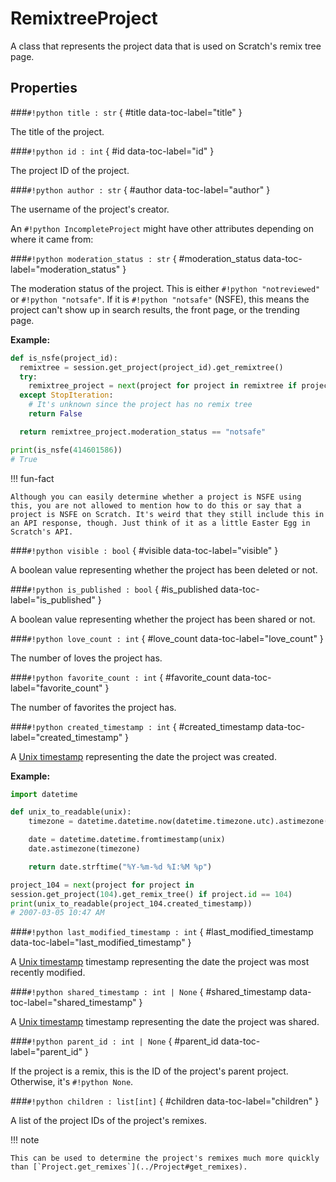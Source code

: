 # **RemixtreeProject**

A class that represents the project data that is used on Scratch's remix tree page.

## Properties

###`#!python title : str` { #title data-toc-label="title" }

The title of the project.

###`#!python id : int` { #id data-toc-label="id" }

The project ID of the project.

###`#!python author : str` { #author data-toc-label="author" }

The username of the project's creator.

An `#!python IncompleteProject` might have other attributes depending on where it came from:

###`#!python moderation_status : str` { #moderation_status data-toc-label="moderation_status" }

The moderation status of the project. This is either `#!python "notreviewed"` or `#!python "notsafe"`. If it is `#!python "notsafe"` (NSFE), this means the project can't show up in search results, the front page, or the trending page.

**Example:**

```python
def is_nsfe(project_id):
  remixtree = session.get_project(project_id).get_remixtree()
  try:
    remixtree_project = next(project for project in remixtree if project.id == project_id)
  except StopIteration:
    # It's unknown since the project has no remix tree
    return False

  return remixtree_project.moderation_status == "notsafe"

print(is_nsfe(414601586))
# True
```

!!! fun-fact

    Although you can easily determine whether a project is NSFE using this, you are not allowed to mention how to do this or say that a project is NSFE on Scratch. It's weird that they still include this in an API response, though. Just think of it as a little Easter Egg in Scratch's API.

###`#!python visible : bool` { #visible data-toc-label="visible" }

A boolean value representing whether the project has been deleted or not.

###`#!python is_published : bool` { #is_published data-toc-label="is_published" }

A boolean value representing whether the project has been shared or not.

###`#!python love_count : int` { #love_count data-toc-label="love_count" }

The number of loves the project has.

###`#!python favorite_count : int` { #favorite_count data-toc-label="favorite_count" }

The number of favorites the project has.

###`#!python created_timestamp : int` { #created_timestamp data-toc-label="created_timestamp" }

A [Unix timestamp](https://en.wikipedia.org/wiki/Unix_time) representing the date the project was created.

**Example:**

```python
import datetime

def unix_to_readable(unix):
    timezone = datetime.datetime.now(datetime.timezone.utc).astimezone().tzinfo

    date = datetime.datetime.fromtimestamp(unix)
    date.astimezone(timezone)

    return date.strftime("%Y-%m-%d %I:%M %p")

project_104 = next(project for project in 
session.get_project(104).get_remix_tree() if project.id == 104)
print(unix_to_readable(project_104.created_timestamp))
# 2007-03-05 10:47 AM
```

###`#!python last_modified_timestamp : int` { #last_modified_timestamp data-toc-label="last_modified_timestamp" }

A [Unix timestamp](https://en.wikipedia.org/wiki/Unix_time) timestamp representing the date the project was most recently modified.

###`#!python shared_timestamp : int | None` { #shared_timestamp data-toc-label="shared_timestamp" }

A [Unix timestamp](https://en.wikipedia.org/wiki/Unix_time) timestamp representing the date the project was shared.

###`#!python parent_id : int | None` { #parent_id data-toc-label="parent_id" }

If the project is a remix, this is the ID of the project's parent project. Otherwise, it's `#!python None`.

###`#!python children : list[int]` { #children data-toc-label="children" }

A list of the project IDs of the project's remixes.

!!! note

    This can be used to determine the project's remixes much more quickly than [`Project.get_remixes`](../Project#get_remixes).
    